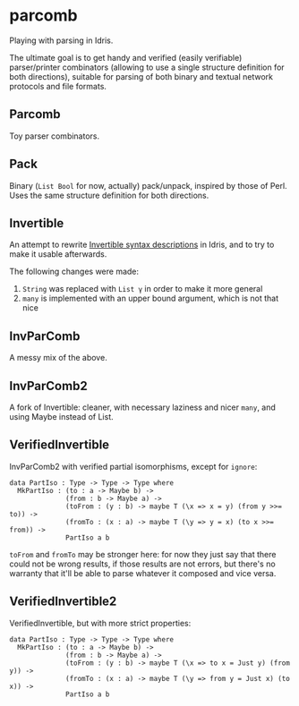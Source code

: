 parcomb
=======

Playing with parsing in Idris.

The ultimate goal is to get handy and verified (easily verifiable)
parser/printer combinators (allowing to use a single structure
definition for both directions), suitable for parsing of both binary
and textual network protocols and file formats.


## Parcomb ##

Toy parser combinators.


## Pack ##

Binary (`List Bool` for now, actually) pack/unpack, inspired by those
of Perl. Uses the same structure definition for both directions.


## Invertible ##

An attempt to rewrite
[Invertible syntax descriptions](http://www.informatik.uni-marburg.de/~rendel/unparse/)
in Idris, and to try to make it usable afterwards.

The following changes were made:

1. `String` was replaced with `List γ` in order to make it more general
2. `many` is implemented with an upper bound argument, which is not
   that nice


## InvParComb ##

A messy mix of the above.


## InvParComb2 ##

A fork of Invertible: cleaner, with necessary laziness and nicer
`many`, and using Maybe instead of List.


## VerifiedInvertible ##

InvParComb2 with verified partial isomorphisms, except for `ignore`:

    data PartIso : Type -> Type -> Type where
      MkPartIso : (to : a -> Maybe b) ->
                  (from : b -> Maybe a) ->
                  (toFrom : (y : b) -> maybe T (\x => x = y) (from y >>= to)) ->
                  (fromTo : (x : a) -> maybe T (\y => y = x) (to x >>= from)) ->
                  PartIso a b

`toFrom` and `fromTo` may be stronger here: for now they just say that
there could not be wrong results, if those results are not errors, but
there's no warranty that it'll be able to parse whatever it composed
and vice versa.


## VerifiedInvertible2 ##

VerifiedInvertible, but with more strict properties:

    data PartIso : Type -> Type -> Type where
      MkPartIso : (to : a -> Maybe b) ->
                  (from : b -> Maybe a) ->
                  (toFrom : (y : b) -> maybe T (\x => to x = Just y) (from y)) ->
                  (fromTo : (x : a) -> maybe T (\y => from y = Just x) (to x)) ->
                  PartIso a b

